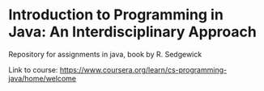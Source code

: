 # Introduction to Programming in Java: An Interdisciplinary Approach
Repository for assignments in java, book by R. Sedgewick 

Link to course: 
https://www.coursera.org/learn/cs-programming-java/home/welcome
